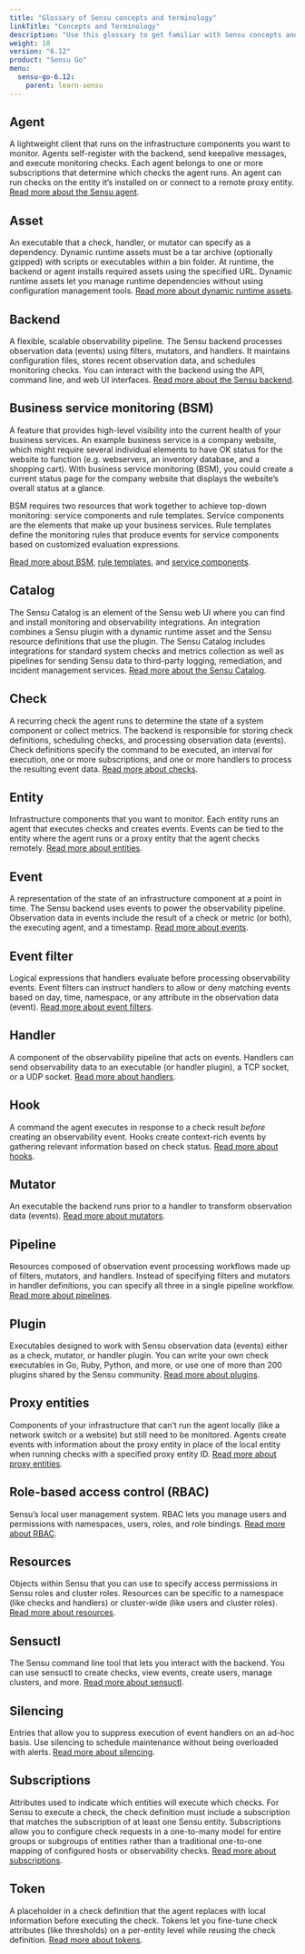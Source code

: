 ```yaml
---
title: "Glossary of Sensu concepts and terminology"
linkTitle: "Concepts and Terminology"
description: "Use this glossary to get familiar with Sensu concepts and terminology. Each summary includes a link to more in-depth information."
weight: 10
version: "6.12"
product: "Sensu Go"
menu:
  sensu-go-6.12:
    parent: learn-sensu
---
```


## Agent
A lightweight client that runs on the infrastructure components you want to monitor.
Agents self-register with the backend, send keepalive messages, and execute monitoring checks.
Each agent belongs to one or more subscriptions that determine which checks the agent runs.
An agent can run checks on the entity it’s installed on or connect to a remote proxy entity.
[Read more about the Sensu agent][1].

## Asset
An executable that a check, handler, or mutator can specify as a dependency.
Dynamic runtime assets must be a tar archive (optionally gzipped) with scripts or executables within a bin folder.
At runtime, the backend or agent installs required assets using the specified URL.
Dynamic runtime assets let you manage runtime dependencies without using configuration management tools.
[Read more about dynamic runtime assets][4].

## Backend
A flexible, scalable observability pipeline.
The Sensu backend processes observation data (events) using filters, mutators, and handlers.
It maintains configuration files, stores recent observation data, and schedules monitoring checks.
You can interact with the backend using the API, command line, and web UI interfaces.
[Read more about the Sensu backend][2].

## Business service monitoring (BSM)
A feature that provides high-level visibility into the current health of your business services.
An example business service is a company website, which might require several individual elements to have OK status for the website to function (e.g. webservers, an inventory database, and a shopping cart).
With business service monitoring (BSM), you could create a current status page for the company website that displays the website’s overall status at a glance.

BSM requires two resources that work together to achieve top-down monitoring: service components and rule templates.
Service components are the elements that make up your business services.
Rule templates define the monitoring rules that produce events for service components based on customized evaluation expressions.

[Read more about BSM][19], [rule templates][20], and [service components][21].

## Catalog
The Sensu Catalog is an element of the Sensu web UI where you can find and install monitoring and observability integrations.
An integration combines a Sensu plugin with a dynamic runtime asset and the Sensu resource definitions that use the plugin.
The Sensu Catalog includes integrations for standard system checks and metrics collection as well as pipelines for sending Sensu data to third-party logging, remediation, and incident management services.
[Read more about the Sensu Catalog][24].

## Check
A recurring check the agent runs to determine the state of a system component or collect metrics.
The backend is responsible for storing check definitions, scheduling checks, and processing observation data (events).
Check definitions specify the command to be executed, an interval for execution, one or more subscriptions, and one or more handlers to process the resulting event data.
[Read more about checks][3].

## Entity
Infrastructure components that you want to monitor.
Each entity runs an agent that executes checks and creates events.
Events can be tied to the entity where the agent runs or a proxy entity that the agent checks remotely.
[Read more about entities][7].

## Event
A representation of the state of an infrastructure component at a point in time.
The Sensu backend uses events to power the observability pipeline.
Observation data in events include the result of a check or metric (or both), the executing agent, and a timestamp.
[Read more about events][8].

## Event filter
Logical expressions that handlers evaluate before processing observability events.
Event filters can instruct handlers to allow or deny matching events based on day, time, namespace, or any attribute in the observation data (event).
[Read more about event filters][9].

## Handler
A component of the observability pipeline that acts on events.
Handlers can send observability data to an executable (or handler plugin), a TCP socket, or a UDP socket.
[Read more about handlers][10].

## Hook
A command the agent executes in response to a check result *before* creating an observability event.
Hooks create context-rich events by gathering relevant information based on check status.
[Read more about hooks][5].

## Mutator
An executable the backend runs prior to a handler to transform observation data (events).
[Read more about mutators][11].

## Pipeline
Resources composed of observation event processing workflows made up of filters, mutators, and handlers.
Instead of specifying filters and mutators in handler definitions, you can specify all three in a single pipeline workflow.
[Read more about pipelines][23].

## Plugin
Executables designed to work with Sensu observation data (events) either as a check, mutator, or handler plugin. 
You can write your own check executables in Go, Ruby, Python, and more, or use one of more than 200 plugins shared by the Sensu community.
[Read more about plugins][6].

## Proxy entities
Components of your infrastructure that can’t run the agent locally (like a network switch or a website) but still need to be monitored.
Agents create events with information about the proxy entity in place of the local entity when running checks with a specified proxy entity ID.
[Read more about proxy entities][12].

## Role-based access control (RBAC)
Sensu’s local user management system.
RBAC lets you manage users and permissions with namespaces, users, roles, and role bindings.
[Read more about RBAC][13].

## Resources
Objects within Sensu that you can use to specify access permissions in Sensu roles and cluster roles.
Resources can be specific to a namespace (like checks and handlers) or cluster-wide (like users and cluster roles).
[Read more about resources][18].

## Sensuctl
The Sensu command line tool that lets you interact with the backend.
You can use sensuctl to create checks, view events, create users, manage clusters, and more.
[Read more about sensuctl][14].

## Silencing
Entries that allow you to suppress execution of event handlers on an ad-hoc basis.
Use silencing to schedule maintenance without being overloaded with alerts.
[Read more about silencing][17].

## Subscriptions
Attributes used to indicate which entities will execute which checks.
For Sensu to execute a check, the check definition must include a subscription that matches the subscription of at least one Sensu entity.
Subscriptions allow you to configure check requests in a one-to-many model for entire groups or subgroups of entities rather than a traditional one-to-one mapping of configured hosts or observability checks.
[Read more about subscriptions][22].

## Token
A placeholder in a check definition that the agent replaces with local information before executing the check.
Tokens let you fine-tune check attributes (like thresholds) on a per-entity level while reusing the check definition.
[Read more about tokens][16].


[1]: ../../observability-pipeline/observe-schedule/agent/
[2]: ../../observability-pipeline/observe-schedule/backend/
[3]: ../../observability-pipeline/observe-schedule/checks/
[4]: ../../plugins/assets/
[5]: ../../observability-pipeline/observe-schedule/hooks/
[6]: ../../plugins/install-plugins/
[7]: ../../observability-pipeline/observe-entities/entities/
[8]: ../../observability-pipeline/observe-events/events/
[9]: ../../observability-pipeline/observe-filter/filters/
[10]: ../../observability-pipeline/observe-process/handlers/
[11]: ../../observability-pipeline/observe-transform/mutators/
[12]: ../../observability-pipeline/observe-entities/#proxy-entities
[13]: ../../operations/control-access/rbac/
[14]: ../../sensuctl/
[15]: ../../observability-pipeline/observe-schedule/checks/#subdue-attributes
[16]: ../../observability-pipeline/observe-schedule/tokens/
[17]: ../../observability-pipeline/observe-process/silencing/
[18]: ../../operations/control-access/rbac#resources
[19]: ../../observability-pipeline/observe-schedule/business-service-monitoring/
[20]: ../../observability-pipeline/observe-schedule/rule-templates/
[21]: ../../observability-pipeline/observe-schedule/service-components/
[22]: ../../observability-pipeline/observe-schedule/subscriptions/
[23]: ../../observability-pipeline/observe-process/pipelines/
[24]: ../../catalog/sensu-catalog/

